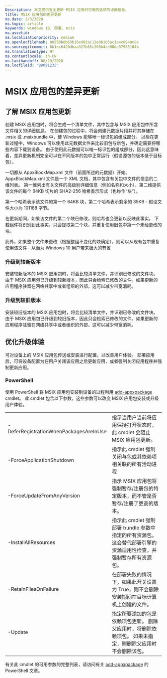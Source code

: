 ```yaml
---
Description: 本文提供有关更新 MSIX 应用时可用的选项的详细信息。
title: MSIX 应用包的差异更新
ms.date: 2/3/2020
ms.topic: article
keywords: windows 10, 部署, msix
ms.assetid: ''
ms.localizationpriority: medium
ms.openlocfilehash: 80258b0b63b16ed02ac12a0b103ac1a4c8949c8e
ms.sourcegitcommit: 6b1ec6420dbaa327b65c208b4cd00da87985104b
ms.translationtype: HT
ms.contentlocale: zh-CN
ms.lasthandoff: 08/29/2020
ms.locfileid: "89091235"
---
```

# <a name="differential-updates-for-msix-app-packages"></a>MSIX 应用包的差异更新

## <a name="understanding-msix-app-package-updates"></a>了解 MSIX 应用包更新
创建 MSIX 应用包时，将会生成一个清单文件，其中包含与 MSIX 应用包中所含文件相关的详细信息。 在创建包的过程中，将会创建元数据片段并将其存储在 .msix 或 .msixbundle 中，使 Windows 能够唯一标识包的组成部分。 以后在更新过程中，Windows 可以使用此元数据文件来比较旧包与新包，并确定需要将哪些内容下载到设备。 由于使用此元数据可以唯一标识包的组成部分，因此这意味着，差异更新机制完全可以在不同版本的包中正常运行（假设源包的版本低于目标包）。

一切都从 AppxBlockMap.xml 文件（前面所述的元数据）开始。 AppxBlockMap.xml 文件是一个 XML 文档，其中包含有关包中文件的信息的二维列表。 第一维列出有关文件的高级别详细信息（例如名称和大小），第二维提供该文件的每个 64KB 切片的 SHA2-256 哈希表示形式（也称作“块”）。

第一个哈希表示该文件的第一个 64KB 块，第二个哈希表示剩余的 35KB - 假设文件大小为 101188 字节。

在更新期间，如果该文件的第二个块已修改，则哈希也会更新以反映此事实。 下载组件将识别到此事实，只会提取第二个块，并重复使用旧包中第一个未经更改的块。

此外，如果整个文件未更改（根据整组不变化的块确定），则可以从现有包中重复使用该文件 - 从而为 Windows 10 用户带来极大的节省

### <a name="upgrading-to-newer-versions"></a>升级到较新版本
安装较新版本的 MSIX 应用包时，将会比较清单文件，并识别已修改的文件块。 由于 MSIX 应用包已升级到较新版本，因此只会检索已修改的文件。如果更新的应用程序驻留在网络共享中或者组织的外部，这可以减少带宽消耗。

### <a name="upgrading-to-older-versions"></a>升级到较旧版本
安装较旧版本的 MSIX 应用包时，将会比较清单文件，并识别已修改的文件块。 由于 MSIX 应用包已升级到较旧版本，因此只会检索已修改的文件。如果更新的应用程序驻留在网络共享中或者组织的外部，这可以减少带宽消耗。

## <a name="optimizing-upgrade-experiences"></a>优化升级体验
可对设备上的 MSIX 应用包传送或安装进行配置，以改善用户体验。 部署应用后，可将设备配置为在用户关闭该应用之后更新应用，或者强制关闭应用程序并强制更新应用。

### <a name="powershell"></a>PowerShell
使用 PowerShell 将 MSIX 应用包安装到设备的过程利用 [add-appxpackage](/powershell-msix-cmdlets.md) cmdlet。 此 cmdlet 包含以下参数，这些参数可以改变 MSIX 应用包安装或升级用户体验。

|||
|-|-|
| -DeferRegistrationWhenPackagesAreInUse | 指示当用户当前将应用保持打开状态时，此 cmdlet 会阻止 MSIX 应用包更新。 |
| -ForceApplicationShutdown | 指示此 cmdlet 强制关闭与包或其依赖项相关联的所有活动进程 |
| -ForceUpdateFromAnyVersion | 指示 MSIX 应用包将强制暂存/注册包的特定版本，而不管是否暂存/注册了更高的版本。 |
| -InstallAllResources | 指示此 cmdlet 强制部署 bundle 参数中指定的所有资源包。 这会替代部署引擎的资源适用性检查，并强制暂存所有资源包。 |
| -RetainFilesOnFailure | 在部署失败的情况下，如果此开关设置为 True，则不会删除安装期间在目标计算机上创建的文件。 |
| -Update | 指定所要添加的包是依赖项包更新。 删除父应用时，将删除依赖项包。 如果未指定，则删除父应用时不会删除该包。 |

有关此 cmdlet 的可用参数的完整列表，请访问有关 [add-appxpackage](/powershell/module/appx/add-appxpackage?view=win10-ps) 的 PowerShell 文章。